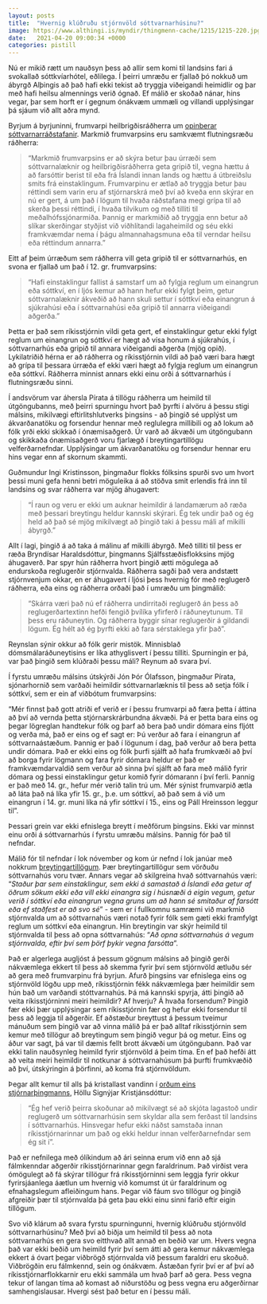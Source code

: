 ```yaml
---
layout: posts
title:  "Hvernig klúðruðu stjórnvöld sóttvarnarhúsinu?"
image: https://www.althingi.is/myndir/thingmenn-cache/1215/1215-220.jpg
date:   2021-04-20 09:00:34 +0000
categories: pistill
---
```

Nú er mikið rætt um nauðsyn þess að allir sem komi til landsins fari á svokallað sóttkvíarhótel, eðlilega. Í þeirri umræðu er fjallað þó nokkuð um ábyrgð Alþingis að það hafi ekki tekist að tryggja viðeigandi heimidlir og þar með hafi heilsu almennings verið ógnað. Ef málið er skoðað nánar, hins vegar, þar sem horft er í gegnum ónákvæm ummæli og villandi upplýsingar þá sjáum við allt aðra mynd.

Byrjum á byrjuninni, frumvarpi heilbrigðisráðherra um [opinberar sóttvarnarráðstafanir](https://www.althingi.is/altext/151/s/0385.html). Markmið frumvarpsins eru samkvæmt flutningsræðu ráðherra: 

> “Markmið frumvarpsins er að skýra betur þau úrræði sem sóttvarnalæknir og heilbrigðisráðherra geta gripið til, vegna hættu á að farsóttir berist til eða frá Íslandi innan lands og hættu á útbreiðslu smits frá einstaklingum. Frumvarpinu er ætlað að tryggja betur þau réttindi sem varin eru af stjórnarskrá með því að kveða enn skýrar en nú er gert, á um það í lögum til hvaða ráðstafana megi grípa til að skerða þessi réttindi, í hvaða tilvikum og með tilliti til meðalhófssjónarmiða. Þannig er markmiðið að tryggja enn betur að slíkar skerðingar styðjist við viðhlítandi lagaheimild og séu ekki framkvæmdar nema í þágu almannahagsmuna eða til verndar heilsu eða réttindum annarra.”

Eitt af þeim úrræðum sem ráðherra vill geta gripið til er sóttvarnarhús, en svona er fjallað um það í 12. gr. frumvarpsins: 

> “Hafi einstaklingur fallist á samstarf um að fylgja reglum um einangrun eða sóttkví, en í ljós kemur að hann hefur ekki fylgt þeim, getur sóttvarnalæknir ákveðið að hann skuli settur í sóttkví eða einangrun á sjúkrahúsi eða í sóttvarnahúsi eða gripið til annarra viðeigandi aðgerða.”

Þetta er það sem ríkisstjórnin vildi geta gert, ef einstaklingur getur ekki fylgt reglum um einangrun og sóttkví er hægt að vísa honum á sjúkrahús, í sóttvarnarhús eða gripið til annara viðeigandi aðgerða (mjög opið). Lykilatriðið hérna er að ráðherra og ríkisstjórnin vildi að það væri bara hægt að grípa til þessara úrræða ef ekki væri hægt að fylgja reglum um einangrun eða sóttkví. Ráðherra minnist annars ekki einu orði á sóttvarnarhús í flutningsræðu sinni. 

Í andsvörum var áhersla Pírata á tillögu ráðherra um heimild til útgöngubanns, með þeirri spurningu hvort það þyrfti í alvöru á þessu stigi málsins, mikilvægi eftirlitshlutverks þingsins - að þingið sé upplýst um ákvarðanatöku og forsendur hennar með reglulegra millibili og að lokum að fólk yrði ekki skikkað í ónæmisaðgerð. Úr varð að ákvæði um útgöngubann og skikkaða ónæmisaðgerð voru fjarlægð í breytingartillögu velferðarnefndar. Upplýsingar um ákvarðanatöku og forsendur hennar eru hins vegar enn af skornum skammti. 

Guðmundur Ingi Kristinsson, þingmaður flokks fólksins spurði svo um hvort þessi muni gefa henni betri möguleika á að stöðva smit erlendis frá inn til landsins og svar ráðherra var mjög áhugavert: 

> “Í raun og veru er ekki um auknar heimildir á landamærum að ræða með þessari breytingu heldur kannski skýrari. Ég tek undir það og ég held að það sé mjög mikilvægt að þingið taki á þessu máli af mikilli ábyrgð.”

Allt í lagi, þingið á að taka á málinu af mikilli ábyrgð. Með tilliti til þess er ræða Bryndísar Haraldsdóttur, þingmanns Sjálfsstæðisflokksins mjög áhugaverð. Þar spyr hún ráðherra hvort þingið ætti mögulega að endurskoða reglugerðir stjórnvalda. Ráðherra sagði það vera andstætt stjórnvenjum okkar, en er áhugavert í ljósi þess hvernig fór með reglugerð ráðherra, eða eins og ráðherra orðaði það í umræðu um þingmálið: 

> “Skárra væri það nú ef ráðherra undirritaði reglugerð án þess að reglugerðartextinn hefði fengið þvílíka yfirferð í ráðuneytunum. Til þess eru ráðuneytin. Og ráðherra byggir sínar reglugerðir á gildandi lögum. Ég hélt að ég þyrfti ekki að fara sérstaklega yfir það”. 

Reynslan sýnir okkur að fólk gerir mistök. Minnisblað dómsmálaráðuneytisins er líka athyglisvert í þessu tilliti. Spurningin er þá, var það þingið sem klúðraði þessu máli? Reynum að svara því.

Í fyrstu umræðu málsins útskýrði Jón Þór Ólafsson, þingmaður Pírata, sjónarhornið sem varðaði heimildir sóttvarnarlæknis til þess að setja fólk í sóttkví, sem er ein af viðbótum frumvarpsins: 

“Mér finnst það gott atriði ef verið er í þessu frumvarpi að færa þetta í áttina að því að vernda þetta stjórnarskrárbundna ákvæði. Þá er þetta bara eins og þegar lögreglan handtekur fólk og þarf að bera það undir dómara eins fljótt og verða má, það er eins og ef sagt er: Þú verður að fara í einangrun af sóttvarnaástæðum. Þannig er það í lögunum í dag, það verður að bera þetta undir dómara. Það er ekki eins og fólk þurfi sjálft að hafa frumkvæði að því að borga fyrir lögmann og fara fyrir dómara heldur er það er framkvæmdarvaldið sem verður að sinna því sjálft að fara með málið fyrir dómara og þessi einstaklingur getur komið fyrir dómarann í því ferli. Þannig er það með 14. gr., hefur mér verið talin trú um. Mér sýnist frumvarpið ætla að láta það ná líka yfir 15. gr., þ.e. um sóttkví, að það sem á við um einangrun í 14. gr. muni líka ná yfir sóttkví í 15., eins og Páll Hreinsson leggur til”. 

Þessari grein var ekki efnislega breytt í meðförum þingsins. Ekki var minnst einu orði á sóttvarnarhús í fyrstu umræðu málsins. Þannig fór það til nefndar.

Málið fór til nefndar í lok nóvember og kom úr nefnd í lok janúar með nokkrum [breytingartillögum](https://www.althingi.is/altext/151/s/0807.html). Þær breytingartillögur sem vörðuðu sóttvarnahús voru tvær. Annars vegar að skilgreina hvað sóttvarnahús væri: “_Staður þar sem einstaklingur, sem ekki á samastað á Íslandi eða getur af öðrum sökum ekki eða vill ekki einangra sig í húsnæði á eigin vegum, getur verið í sóttkví eða einangrun vegna gruns um að hann sé smitaður af farsótt eða ef staðfest er að svo sé_” - sem er í fullkomnu samræmi við markmið stjórnvalda um að sóttvarnahús væri notað fyrir fólk sem gæti ekki framfylgt reglum um sóttkví eða einangrun. Hin breytingin var skýr heimild til stjórnvalda til þess að opna sóttvarnahús: “_Að opna sóttvarnahús á vegum stjórnvalda, eftir því sem þörf þykir vegna farsótta_”. 

Það er algerlega augljóst á þessum gögnum málsins að þingið gerði nákvæmlega ekkert til þess að skemma fyrir því sem stjórnvöld ætluðu sér að gera með frumvarpinu frá byrjun. Afurð þingsins var efnislega eins og stjórnvöld lögðu upp með, ríkisstjórnin fékk nákvæmlega þær heimildir sem hún bað um varðandi stóttvarnahús. Þá má kannski spyrja, átti þingið að veita ríkisstjórninni meiri heimildir? Af hverju? Á hvaða forsendum? Þingið fær ekki þær upplýsingar sem ríkisstjórnin fær og hefur ekki forsendur til þess að leggja til aðgerðir. Ef aðstæður breyttust á þessum tveimur mánuðum sem þingið var að vinna málið þá er það alltaf ríkisstjórnin sem kemur með tillögur að breytingum sem þingið vegur þá og metur. Eins og áður var sagt, þá var til dæmis fellt brott ákvæði um útgöngubann. Það var ekki talin nauðsynleg heimild fyrir stjórnvöld á þeim tíma. En ef það hefði átt að veita meiri heimildir til notkunar á sóttvarnahúsum þá þurfti frumkvæðið að því, útskýringin á þörfinni, að koma frá stjórnvöldum.

Þegar allt kemur til alls þá kristallast vandinn í [orðum eins stjórnarþingmanns](https://www.facebook.com/halla.s.kristjansdottir/posts/10157500167171511), Höllu Signýjar Kristjánsdóttur: 

> “Ég hef verið þeirra skoðunar að mikilvægt sé að skjóta lagastoð undir reglugerð um sóttvarnarhúsin sem skyldar alla sem ferðast til landsins í sóttvarnarhús. Hinsvegar hefur ekki náðst samstaða innan ríkisstjórnarinnar um það og ekki heldur innan velferðarnefndar sem ég sit í”. 

Það er nefnilega með ólíkindum að ári seinna erum við enn að sjá fálmkenndar aðgerðir ríkisstjórnarinnar gegn faraldrinum. Það virðist vera ómögulegt að fá skýrar tillögur frá ríkisstjórninni sem leggja fyrir okkur fyrirsjáanlega áætlun um hvernig við komumst út úr faraldrinum og efnahagslegum afleiðingum hans. Þegar við fáum svo tillögur og þingið afgreiðir þær til stjórnvalda þá geta þau ekki einu sinni farið eftir eigin tillögum. 

Svo við klárum að svara fyrstu spurningunni, hvernig klúðruðu stjórnvöld sóttvarnarhúsinu? Með því að biðja um heimild til þess að nota sóttvarnarhús en gera svo eitthvað allt annað en beðið var um. Hvers vegna það var ekki beðið um heimild fyrir því sem átti að gera kemur nákvæmlega ekkert á óvart þegar viðbrögð stjórnvalda við þessum faraldri eru skoðuð. Viðbrögðin eru fálmkennd, sein og ónákvæm. Ástæðan fyrir því er af því að ríkisstjórnarflokkarnir eru ekki sammála um hvað þarf að gera. Þess vegna tekur of langan tíma að komast að niðurstöðu og þess vegna eru aðgerðirnar samhengislausar. Hvergi sést það betur en í þessu máli.